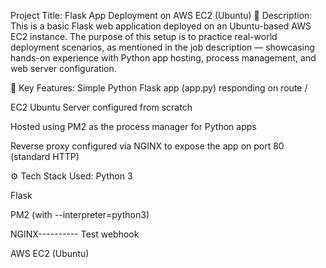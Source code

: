  Project Title: Flask App Deployment on AWS EC2 (Ubuntu)
🔧 Description:
This is a basic Flask web application deployed on an Ubuntu-based AWS EC2 instance. The purpose of this setup is to practice real-world deployment scenarios, as mentioned in the job description — showcasing hands-on experience with Python app hosting, process management, and web server configuration.

📌 Key Features:
Simple Python Flask app (app.py) responding on route /

EC2 Ubuntu Server configured from scratch

Hosted using PM2 as the process manager for Python apps

Reverse proxy configured via NGINX to expose the app on port 80 (standard HTTP)

⚙️ Tech Stack Used:
Python 3

Flask

PM2 (with --interpreter=python3)

NGINX---------- Test webhook

AWS EC2 (Ubuntu)

